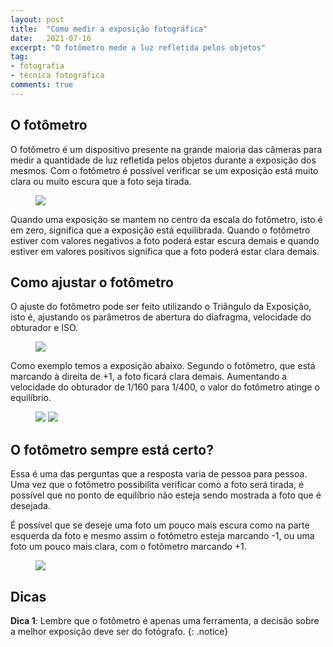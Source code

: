 ```yaml
---
layout: post
title:  "Como medir a exposição fotográfica"
date:   2021-07-16
excerpt: "O fotômetro mede a luz refletida pelos objetos"
tag:
- fotografia
- técnica fotográfica
comments: true
---
```

## O fotômetro
O fotômetro é um dispositivo presente na grande maioria das câmeras para medir a quantidade de luz refletida pelos objetos durante a exposição dos mesmos. Com o fotômetro é possível verificar se um exposição está muito clara ou muito escura que a foto seja tirada.

<figure>
	<img src="https://i.imgur.com/0yoagK0.png">
</figure>

Quando uma exposição se mantem no centro da escala do fotômetro, isto é em zero, significa que a exposição está equilibrada. Quando o fotômetro estiver com valores negativos a foto poderá estar escura demais e quando estiver em valores positivos significa que a foto poderá estar clara demais.

## Como ajustar o fotômetro
O ajuste do fotômetro pode ser feito utilizando o Triângulo da Exposição, isto é, ajustando os parâmetros de abertura do diafragma, velocidade do obturador e ISO.

<figure>
	<img src="https://i.imgur.com/PY7sXsl.png">
</figure>

Como exemplo temos a exposição abaixo. Segundo o fotômetro, que está marcando à direita de +1, a foto ficará clara demais. Aumentando a velocidade do obturador de 1/160 para 1/400, o valor do fotômetro atinge o equilíbrio.

<figure class="half">
    <img src="https://i.imgur.com/CzdGxSC.png">
    <img src="https://i.imgur.com/kUjpfp5.png">
</figure>

## O fotômetro sempre está certo?
Essa é uma das perguntas que a resposta varia de pessoa para pessoa. Uma vez que o fotômetro possibilita verificar como a foto será tirada, é possível que no ponto de equilíbrio não esteja sendo mostrada a foto que é desejada.

É possível que se deseje uma foto um pouco mais escura como na parte esquerda da foto e mesmo assim o fotômetro esteja marcando -1, ou uma foto um pouco mais clara, com o fotômetro marcando +1.

<figure>
	<img src="https://i.imgur.com/a0ZskNr.png">
</figure>

## Dicas
**Dica 1**: Lembre que o fotômetro é apenas uma ferramenta, a decisão sobre a melhor exposição deve ser do fotógrafo.
{: .notice}
